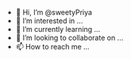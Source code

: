 - 👋 Hi, I’m @sweetyPriya
- 👀 I’m interested in ...
- 🌱 I’m currently learning ...
- 💞️ I’m looking to collaborate on ...
- 📫 How to reach me ...

<!---
sweetyPiya/sweetyPiya is a ✨ special ✨ repository because its `README.md` (this file) appears on your GitHub profile.
You can click the Preview link to take a look at your changes.
--->
